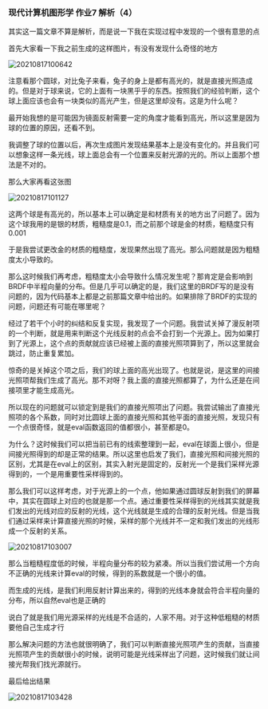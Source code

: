 ### 现代计算机图形学 作业7 解析（4）

其实这一篇文章不算是解析，而是说一下我在实现过程中发现的一个很有意思的点

首先大家看一下我之前生成的这样图片，有没有发现什么奇怪的地方

![20210817100642](https://picsheep.oss-cn-beijing.aliyuncs.com/pic/20210817100642.png)

注意看那个圆球，对比兔子来看，兔子的身上是都有高光的，就是直接光照造成的。但是对于球来说，它的上面有一块黑乎乎的东西。按照我们的经验判断，这个球上面应该也会有一块类似的高光产生，但是这里却没有。这是为什么呢？

最开始我想的是可能因为镜面反射需要一定的角度才能看到高光，所以这里是因为球的位置的原因，还看不到。

我调整了球的位置以后，再次生成图片发现结果基本上是没有变化的。并且我们可以想象这样一条光线，球上面总会有一个位置来反射光源的光的。所以上面那个想法是不对的。

那么大家再看这张图

![20210817101127](https://picsheep.oss-cn-beijing.aliyuncs.com/pic/20210817101127.png)

这两个球是有高光的，所以基本上可以确定是和材质有关的地方出了问题了。因为这个球我用的是银的材质，粗糙度是0.1，而之前那个球是金的材质，粗糙度只有0.001

于是我尝试更改金的材质的粗糙度，发现果然出现了高光。那么问题就是因为粗糙度太小导致的。

那么这时候我们再考虑，粗糙度太小会导致什么情况发生呢？那肯定是会影响到BRDF中半程向量的分布。但是几乎可以确定的是，我们这里的BRDF写的是没有问题的，因为代码基本上都是之前那篇文章中给出的。如果排除了BRDF的实现的问题，问题还有可能在哪里呢？

经过了若干个小时的纠结和反复实现，我发现了一个问题。我尝试关掉了漫反射项的一个判断，就是用来判断这个光线反射的点会不会打到一个光源上。因为如果打到了光源上，这个点的贡献就应该已经被上面的直接光照项算到了，所以这里就会跳过，防止重复累加。

惊奇的是关掉这个项之后，我们的球上面的高光出现了。也就是说，是这里的间接光照项帮我们生成了高光。那不对呀？我上面的直接光照都算了，为什么还是在间接项里才能生成高光。

所以现在的问题就可以锁定到是我们的直接光照项出了问题。我尝试输出了直接光照项的各个系数，同时对比圆球上面的直接光照和其他平面的直接光照，发现只有一个点很奇怪，就是eval函数返回的值都很小，甚至都是0。

为什么？这时候我们可以把当前已有的线索整理到一起，eval在球面上很小，但是间接光照得到的却是正常的结果。所以这里也启发了我们，直接光照和间接光照的区别，尤其是在eval上的区别，其实入射光是固定的，反射光一个是我们采样光源得到的，一个是用重要性采样得到的。

那么我们可以这样考虑，对于光源上的一个点，他如果通过圆球反射到我们的屏幕中，其实在圆球上对应的也就是那一个点。通过重要性采样得到的光线其实就是我们发出的光线对应的反射的光线，这个光线就是生成的合理的反射光线。但是当我们通过采样来计算直接光照的时候，采样的那个光线并不一定和我们发出的光线形成一个反射的关系。

![20210817103007](https://picsheep.oss-cn-beijing.aliyuncs.com/pic/20210817103007.png)

那么当粗糙程度低的时候，半程向量分布的较为紧凑。所以当我们尝试用一个方向不正确的光线来计算eval的时候，得到的系数就是一个很小的值。

而生成的光线，是我们利用反射计算出来的，得到的光线本身就会符合半程向量的分布，所以自然eval也是正确的

说白了就是我们用光源采样的光线是不合适的，人家不用。对于这种低粗糙的材质要他自己生成才行

那么解决问题的方法也就很明确了，我们可以判断直接光照项产生的贡献，当直接光照项产生的贡献很小的时候，说明可能是光线采样出了问题，这时候我们就让间接光帮我们找光源就行。

最后给出结果

![20210817103428](https://picsheep.oss-cn-beijing.aliyuncs.com/pic/20210817103428.png)